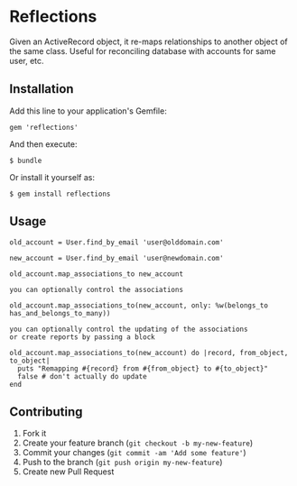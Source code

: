 # Reflections

Given an ActiveRecord object, it re-maps relationships to another object
of the same class.  Useful for reconciling database with accounts for same user, etc.

## Installation

Add this line to your application's Gemfile:

    gem 'reflections'

And then execute:

    $ bundle

Or install it yourself as:

    $ gem install reflections

## Usage

    old_account = User.find_by_email 'user@olddomain.com'

    new_account = User.find_by_email 'user@newdomain.com'

    old_account.map_associations_to new_account

    you can optionally control the associations

    old_account.map_associations_to(new_account, only: %w(belongs_to has_and_belongs_to_many))

    you can optionally control the updating of the associations
    or create reports by passing a block

    old_account.map_associations_to(new_account) do |record, from_object, to_object|
      puts "Remapping #{record} from #{from_object} to #{to_object}"
      false # don't actually do update
    end

## Contributing

1. Fork it
2. Create your feature branch (`git checkout -b my-new-feature`)
3. Commit your changes (`git commit -am 'Add some feature'`)
4. Push to the branch (`git push origin my-new-feature`)
5. Create new Pull Request

